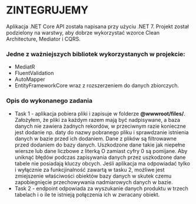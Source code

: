 # ZINTEGRUJEMY

Aplikacja .NET Core API została napisana przy użyciu .NET 7. Projekt został podzielony na warstwy, aby dobrze wykorzystać wzorce Clean Architecture, Mediator i CQRS.

### Jedne z ważniejszych bibliotek wykorzystanych w projekcie:
* MediatR
* FluentValidation 
* AutoMapper
* EntityFrameworkCore wraz z rozszerzeniem do danych zbiorczych.

### Opis do wykonanego zadania
* Task 1 - aplikacja pobiera pliki i zapisuje w folderze **@wwwroot/files/**. Założyłem, że pliki za każdym razem mają być nadpisywane, a baza danych nie zawiera żadnych rekordów, w przeciwnym razie konieczne jest dodanie np. daty do nazwy pobranego pliku i sprawdzanie istnienia danych w bazie przed ich dodaniem. Dane z plików są filtrowawne przed dodaniem do bazy danych. Uszkodzone dane takie jak niepełne wiersze lub dane liczbowe z literką O zamiast cyfry 0 są pomijane. Aby uniknąć błędów podczas zapisywania danych przez uszkodzone dane tabele nie posiadają kluczy obcych. Jeśli aplikacja ma odpowiadać tylko i wyłącznie za funkcjinalność zawartą w tasku 2, możliwe jest zmiejszenie właściwości obiektów bazy danych w skutek czemu zapobiegnięcie przechowywania nadmiarowych danych w bazie.
* Task 2 - endpoint odpowiada za wyszukanie danych produktu w trzech tabelach i o ile te istnieją połączenia ich w zwracany obiekt.

